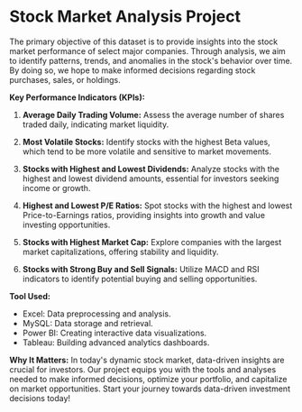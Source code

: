 # Stock Market Analysis Project
The primary objective of this dataset is to provide insights into the stock market performance of select major companies. Through analysis, we aim to identify patterns, trends, and anomalies in the stock's behavior over time. By doing so, we hope to make informed decisions regarding stock purchases, sales, or holdings.

**Key Performance Indicators (KPIs):**

1. **Average Daily Trading Volume:** Assess the average number of shares traded daily, indicating market liquidity.

2. **Most Volatile Stocks:** Identify stocks with the highest Beta values, which tend to be more volatile and sensitive to market movements.

3. **Stocks with Highest and Lowest Dividends:** Analyze stocks with the highest and lowest dividend amounts, essential for investors seeking income or growth.

4. **Highest and Lowest P/E Ratios:** Spot stocks with the highest and lowest Price-to-Earnings ratios, providing insights into growth and value investing opportunities.

5. **Stocks with Highest Market Cap:** Explore companies with the largest market capitalizations, offering stability and liquidity.

6. **Stocks with Strong Buy and Sell Signals:** Utilize MACD and RSI indicators to identify potential buying and selling opportunities.

**Tool Used:**
- Excel: Data preprocessing and analysis.
- MySQL: Data storage and retrieval.
- Power BI: Creating interactive data visualizations.
- Tableau: Building advanced analytics dashboards.

**Why It Matters:**
In today's dynamic stock market, data-driven insights are crucial for investors. Our project equips you with the tools and analyses needed to make informed decisions, optimize your portfolio, and capitalize on market opportunities.
Start your journey towards data-driven investment decisions today!
